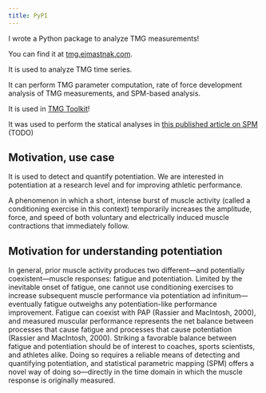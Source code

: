 ```yaml
---
title: PyPI
---
```


I wrote a Python package to analyze TMG measurements!

You can find it at [tmg.ejmastnak.com](https://tmg.ejmastnak.com).

It is used to analyze TMG time series.

It can perform TMG parameter computation, rate of force development analysis of TMG measurements, and SPM-based analysis.

It is used in [TMG Toolkit](tmgtoolkit.com)!

It was used to perform the statical analyses in [this published article on SPM](#) (TODO)

## Motivation, use case

It is used to detect and quantify potentiation.
We are interested in potentiation at a research level and for improving athletic performance.

A phenomenon in which a short, intense burst of muscle activity (called a conditioning exercise in this context) temporarily increases the amplitude, force, and speed of both voluntary and electrically induced muscle contractions that immediately follow.

## Motivation for understanding potentiation

In general, prior muscle activity produces two different—and potentially coexistent—muscle responses: fatigue and potentiation.
Limited by the inevitable onset of fatigue, one cannot use conditioning exercises to increase subsequent muscle performance via potentiation ad infinitum—eventually fatigue outweighs any potentiation-like performance improvement.
Fatigue can coexist with PAP (Rassier and MacIntosh, 2000), and measured muscular performance represents the net balance between processes that cause fatigue and processes that cause potentiation (Rassier and MacIntosh, 2000).
Striking a favorable balance between fatigue and potentiation should be of interest to coaches, sports scientists, and athletes alike.
Doing so requires a reliable means of detecting and quantifying potentiation, and statistical parametric mapping (SPM) offers a novel way of doing so—directly in the time domain in which the muscle response is originally measured.
